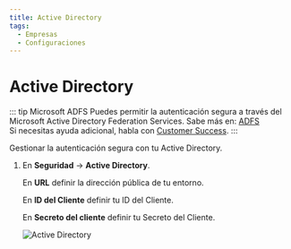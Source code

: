 ```yaml
---
title: Active Directory
tags:
  - Empresas
  - Configuraciones
---
```


# Active Directory

::: tip Microsoft ADFS
Puedes permitir la autenticación segura a través del Microsoft Active Directory Federation Services. Sabe más en: [ADFS](../../integrations/adfs/)<br>
Si necesitas ayuda adicional, habla con [Customer Success](mailto:cs@phishx.io).
:::

Gestionar la autenticación segura con tu Active Directory.

1. En **Seguridad** -> **Active Directory**.

   En **URL** definir la dirección pública de tu entorno.

   En **ID del Cliente** definir tu ID del Cliente.

   En **Secreto del cliente** definir tu Secreto del Cliente.

   ![Active Directory](https://cdn.phishx.io/phishx-docs/images/phishx_companies_adfs_01.webp)
